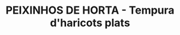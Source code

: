 ---
auteur: Auré
categories:
- Friture
check: Non
checkAlwaysOk: false
cuisson: Oui
draft: false
ingredients:
  autres:
  - quantite: 3
    title: Eau
    unit: litre
  epices:
  - quantite: 25
    title: Sel
    unit: grammes
  legumes:
  - quantite: 7
    title: Haricots plats
    unit: Kg
  lof:
  - quantite: 3
    title: Farine de blé
    unit: Kg
layout: recettes
plate: 100
preparation: 'Equeuter les haricots plats, puis les mettre à cuire dans de l''eau
  bouillante bien salée jusqu''à ce qu''ils soient tendres (ça dépend pas mal des
  haricots!).


  Mélanger l''eau, la farine, le sel, pour obtenir une pâte. Il faudra surement ajuster
  la texture, elle ne doit être ni trop liquide ni trop épaisse. Il sera peut-être
  nécessaire de faire quelques essais avant de trouver la juste texture!


  Enrober alors les haricots plats bien égouttés (sinon ça glisse dessus) et mettre
  à cuire dans de l''huile chaude, 5 minutes environ. Ca ne va pas colorer, car il
  n''y a que la farine dedans et ça reste pâle.


  Sortir de l''huile, mettre sur du papier absorbant et servir sans attendre car ils
  se réchauffent mal!'
publishDate: 2024-06-16 13:01:00+00:00
quantite_desc: environ 120gr de friture par personne
regime:
- vegan
region: Portugal
temperature: Chaud
title: PEIXINHOS DE HORTA - Tempura d'haricots plats
type: entree
---